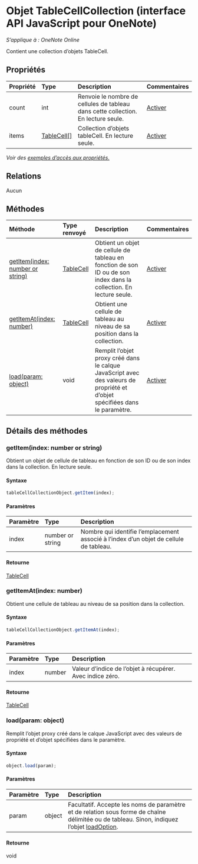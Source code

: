# <a name="tablecellcollection-object-(javascript-api-for-onenote)"></a>Objet TableCellCollection (interface API JavaScript pour OneNote)

_S’applique à : OneNote Online_  


Contient une collection d’objets TableCell.

## <a name="properties"></a>Propriétés

| Propriété     | Type   |Description|Commentaires|
|:---------------|:--------|:----------|:-------|
|count|int|Renvoie le nombre de cellules de tableau dans cette collection. En lecture seule.|[Activer](https://github.com/OfficeDev/office-js-docs/issues/new?title=OneNote-tableCellCollection-count)|
|items|[TableCell[]](tablecell.md)|Collection d’objets tableCell. En lecture seule.|[Activer](https://github.com/OfficeDev/office-js-docs/issues/new?title=OneNote-tableCellCollection-items)|

_Voir des [exemples d’accès aux propriétés.](#property-access-examples)_

## <a name="relationships"></a>Relations
Aucun


## <a name="methods"></a>Méthodes

| Méthode           | Type renvoyé    |Description| Commentaires|
|:---------------|:--------|:----------|:-------|
|[getItem(index: number or string)](#getitemindex-number-or-string)|[TableCell](tablecell.md)|Obtient un objet de cellule de tableau en fonction de son ID ou de son index dans la collection. En lecture seule.|[Activer](https://github.com/OfficeDev/office-js-docs/issues/new?title=OneNote-tableCellCollection-getItem)|
|[getItemAt(index: number)](#getitematindex-number)|[TableCell](tablecell.md)|Obtient une cellule de tableau au niveau de sa position dans la collection.|[Activer](https://github.com/OfficeDev/office-js-docs/issues/new?title=OneNote-tableCellCollection-getItemAt)|
|[load(param: object)](#loadparam-object)|void|Remplit l’objet proxy créé dans le calque JavaScript avec des valeurs de propriété et d’objet spécifiées dans le paramètre.|[Activer](https://github.com/OfficeDev/office-js-docs/issues/new?title=OneNote-tableCellCollection-load)|

## <a name="method-details"></a>Détails des méthodes


### <a name="getitem(index:-number-or-string)"></a>getItem(index: number or string)
Obtient un objet de cellule de tableau en fonction de son ID ou de son index dans la collection. En lecture seule.

#### <a name="syntax"></a>Syntaxe
```js
tableCellCollectionObject.getItem(index);
```

#### <a name="parameters"></a>Paramètres
| Paramètre    | Type   |Description|
|:---------------|:--------|:----------|
|index|number or string|Nombre qui identifie l’emplacement associé à l’index d’un objet de cellule de tableau.|

#### <a name="returns"></a>Retourne
[TableCell](tablecell.md)

### <a name="getitemat(index:-number)"></a>getItemAt(index: number)
Obtient une cellule de tableau au niveau de sa position dans la collection.

#### <a name="syntax"></a>Syntaxe
```js
tableCellCollectionObject.getItemAt(index);
```

#### <a name="parameters"></a>Paramètres
| Paramètre    | Type   |Description|
|:---------------|:--------|:----------|
|index|number|Valeur d’indice de l’objet à récupérer. Avec indice zéro.|

#### <a name="returns"></a>Retourne
[TableCell](tablecell.md)

### <a name="load(param:-object)"></a>load(param: object)
Remplit l’objet proxy créé dans le calque JavaScript avec des valeurs de propriété et d’objet spécifiées dans le paramètre.

#### <a name="syntax"></a>Syntaxe
```js
object.load(param);
```

#### <a name="parameters"></a>Paramètres
| Paramètre    | Type   |Description|
|:---------------|:--------|:----------|
|param|object|Facultatif. Accepte les noms de paramètre et de relation sous forme de chaîne délimitée ou de tableau. Sinon, indiquez l’objet [loadOption](loadoption.md).|

#### <a name="returns"></a>Retourne
void
